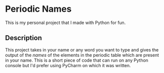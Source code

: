 # Periodic Names
This is my personal project that I made with Python for fun.
## Description
This project takes in your name or any word you want to type and gives the output of the _names_ of the elements in the periodic table which are present in your name.
This is a short piece of code that can run on any Python console but I'd prefer using PyCharm on which it was written.
